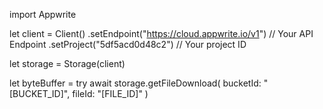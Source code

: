 import Appwrite

let client = Client()
    .setEndpoint("https://cloud.appwrite.io/v1") // Your API Endpoint
    .setProject("5df5acd0d48c2") // Your project ID

let storage = Storage(client)

let byteBuffer = try await storage.getFileDownload(
    bucketId: "[BUCKET_ID]",
    fileId: "[FILE_ID]"
)

